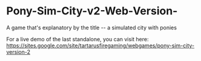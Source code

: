 # Pony-Sim-City-v2-Web-Version-
A game that's explanatory by the title -- a simulated city with ponies

For a live demo of the last standalone, you can visit here: https://sites.google.com/site/tartarusfiregaming/webgames/pony-sim-city-version-2
